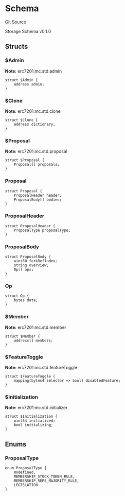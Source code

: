 # Schema
[Git Source](https://github.com/metacontract/mc/blob/b874bc295b567a7e9bd6d6c63dfe84df116a2f3a/src/std/storage/Schema.sol)

Storage Schema v0.1.0


## Structs
### $Admin
**Note:**
erc7201:mc.std.admin


```solidity
struct $Admin {
    address admin;
}
```

### $Clone
**Note:**
erc7201:mc.std.clone


```solidity
struct $Clone {
    address dictionary;
}
```

### $Proposal
**Note:**
erc7201:mc.std.proposal


```solidity
struct $Proposal {
    Proposal[] proposals;
}
```

### Proposal

```solidity
struct Proposal {
    ProposalHeader header;
    ProposalBody[] bodies;
}
```

### ProposalHeader

```solidity
struct ProposalHeader {
    ProposalType proposalType;
}
```

### ProposalBody

```solidity
struct ProposalBody {
    uint80 forkRefIndex;
    string overview;
    Op[] ops;
}
```

### Op

```solidity
struct Op {
    bytes data;
}
```

### $Member
**Note:**
erc7201:mc.std.member


```solidity
struct $Member {
    address[] members;
}
```

### $FeatureToggle
**Note:**
erc7201:mc.std.featureToggle


```solidity
struct $FeatureToggle {
    mapping(bytes4 selector => bool) disabledFeature;
}
```

### $Initialization
**Note:**
erc7201:mc.std.initializer


```solidity
struct $Initialization {
    uint64 initialized;
    bool initializing;
}
```

## Enums
### ProposalType

```solidity
enum ProposalType {
    Undefined,
    MEMBERSHIP_STOCK_TOKEN_RULE,
    MEMBERSHIP_REPS_MAJORITY_RULE,
    LEGISLATION
}
```

